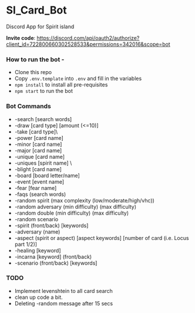 # SI_Card_Bot
Discord App for Spirit island

**Invite code**: https://discord.com/api/oauth2/authorize?client_id=722800660302528533&permissions=342016&scope=bot

### How to run the bot - 

- Clone this repo
- Copy `.env.template` into `.env` and fill in the variables 
- `npm install` to install all pre-requisites
- `npm start` to run the bot

### Bot Commands 
- -search [search words]
- -draw [card type] [amount (<=10)]
- -take [card type]\
- -power [card name]
- -minor [card name]
- -major [card name]
- -unique [card name]
- -uniques [spirit name] \
- -blight [card name]
- -board [board letter/name]
- -event [event name]
- -fear [fear name]
- -faqs (search words)
- -random spirit (max complexity (low/moderate/high/vhc))
- -random adversary (min difficulty) (max difficulty)
- -random double (min difficulty) (max difficulty)
- -random scenario
- -spirit (front/back) [keywords]
- -adversary (name)
- -aspect (spirit or aspect) [aspect keywords] [number of card (i.e. Locus part 1/2)]
- -healing [keyword]
- -incarna [keyword] (front/back)
- -scenario (front/back) [keywords]
 
### TODO
- Implement levenshtein to all card search
- clean up code a bit.
- Deleting -random message after 15 secs
